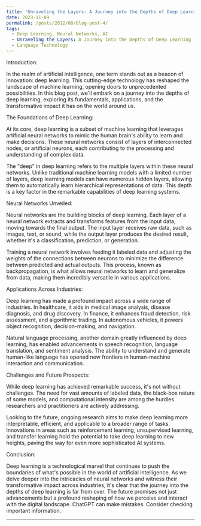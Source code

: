 ```yaml
---
title: 'Unraveling the Layers: A Journey into the Depths of Deep Learning'
date: 2023-11-09
permalink: /posts/2012/08/blog-post-4/
tags:
  - Deep Learning, Neural Networks, AI
  - Unraveling the Layers: A Journey into the Depths of Deep Learning
  - Language Technology
---
```

Introduction:

In the realm of artificial intelligence, one term stands out as a beacon of innovation: deep learning. This cutting-edge technology has reshaped the landscape of machine learning, opening doors to unprecedented possibilities. In this blog post, we'll embark on a journey into the depths of deep learning, exploring its fundamentals, applications, and the transformative impact it has on the world around us.

The Foundations of Deep Learning:

At its core, deep learning is a subset of machine learning that leverages artificial neural networks to mimic the human brain's ability to learn and make decisions. These neural networks consist of layers of interconnected nodes, or artificial neurons, each contributing to the processing and understanding of complex data.

The "deep" in deep learning refers to the multiple layers within these neural networks. Unlike traditional machine learning models with a limited number of layers, deep learning models can have numerous hidden layers, allowing them to automatically learn hierarchical representations of data. This depth is a key factor in the remarkable capabilities of deep learning systems.

Neural Networks Unveiled:

Neural networks are the building blocks of deep learning. Each layer of a neural network extracts and transforms features from the input data, moving towards the final output. The input layer receives raw data, such as images, text, or sound, while the output layer produces the desired result, whether it's a classification, prediction, or generation.

Training a neural network involves feeding it labeled data and adjusting the weights of the connections between neurons to minimize the difference between predicted and actual outputs. This process, known as backpropagation, is what allows neural networks to learn and generalize from data, making them incredibly versatile in various applications.

Applications Across Industries:

Deep learning has made a profound impact across a wide range of industries. In healthcare, it aids in medical image analysis, disease diagnosis, and drug discovery. In finance, it enhances fraud detection, risk assessment, and algorithmic trading. In autonomous vehicles, it powers object recognition, decision-making, and navigation.

Natural language processing, another domain greatly influenced by deep learning, has enabled advancements in speech recognition, language translation, and sentiment analysis. The ability to understand and generate human-like language has opened new frontiers in human-machine interaction and communication.

Challenges and Future Prospects:

While deep learning has achieved remarkable success, it's not without challenges. The need for vast amounts of labeled data, the black-box nature of some models, and computational intensity are among the hurdles researchers and practitioners are actively addressing.

Looking to the future, ongoing research aims to make deep learning more interpretable, efficient, and applicable to a broader range of tasks. Innovations in areas such as reinforcement learning, unsupervised learning, and transfer learning hold the potential to take deep learning to new heights, paving the way for even more sophisticated AI systems.

Conclusion:

Deep learning is a technological marvel that continues to push the boundaries of what's possible in the world of artificial intelligence. As we delve deeper into the intricacies of neural networks and witness their transformative impact across industries, it's clear that the journey into the depths of deep learning is far from over. The future promises not just advancements but a profound reshaping of how we perceive and interact with the digital landscape.
ChatGPT can make mistakes. Consider checking important information.

------
